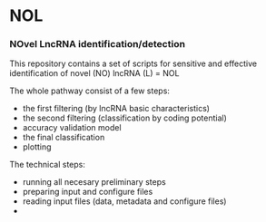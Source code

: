 # NOL
### NOvel LncRNA identification/detection
This repository contains a set of scripts for sensitive and effective identification of novel (NO) lncRNA (L) = NOL

The whole pathway consist of a few steps:
- the first filtering (by lncRNA basic characteristics)
- the second filtering (classification by coding potential)
- accuracy validation model
- the final classification
- plotting


The technical steps:
- running all necesary preliminary steps
- preparing input and configure files
- reading input files (data, metadata and configure files)
- 
